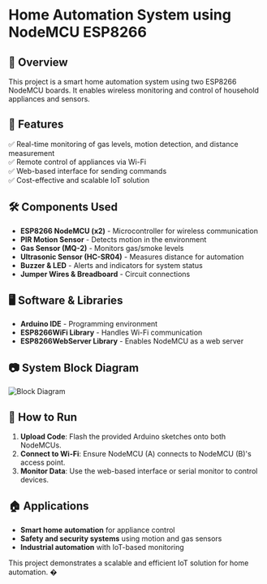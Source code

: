 # Home Automation System using NodeMCU ESP8266

## 📖 Overview
This project is a smart home automation system using two ESP8266 NodeMCU boards. It enables wireless monitoring and control of household appliances and sensors.

## 🔧 Features
✅ Real-time monitoring of gas levels, motion detection, and distance measurement  
✅ Remote control of appliances via Wi-Fi  
✅ Web-based interface for sending commands  
✅ Cost-effective and scalable IoT solution  

## 🛠️ Components Used
- **ESP8266 NodeMCU (x2)** - Microcontroller for wireless communication
- **PIR Motion Sensor** - Detects motion in the environment
- **Gas Sensor (MQ-2)** - Monitors gas/smoke levels
- **Ultrasonic Sensor (HC-SR04)** - Measures distance for automation
- **Buzzer & LED** - Alerts and indicators for system status
- **Jumper Wires & Breadboard** - Circuit connections

## 🖥️ Software & Libraries
- **Arduino IDE** - Programming environment
- **ESP8266WiFi Library** - Handles Wi-Fi communication
- **ESP8266WebServer Library** - Enables NodeMCU as a web server

## 📷 System Block Diagram
![Block Diagram](diagrams/block_diagram.png)

## 🚀 How to Run
1. **Upload Code**: Flash the provided Arduino sketches onto both NodeMCUs.
2. **Connect to Wi-Fi**: Ensure NodeMCU (A) connects to NodeMCU (B)'s access point.
3. **Monitor Data**: Use the web-based interface or serial monitor to control devices.

## 🏠 Applications
- **Smart home automation** for appliance control
- **Safety and security systems** using motion and gas sensors
- **Industrial automation** with IoT-based monitoring

This project demonstrates a scalable and efficient IoT solution for home automation. �
